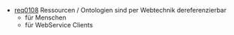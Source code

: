 * [req0108](https://github.com/DomainDrivenArchitecture/ddaRequirement/blob/master/de/requirements/req0108.md) Ressourcen / Ontologien sind per Webtechnik dereferenzierbar
  * für Menschen
  * für WebService Clients